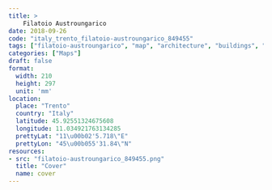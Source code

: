 ```yaml
---
title: > 
    Filatoio Austroungarico
date: 2018-09-26
code: "italy_trento_filatoio-austroungarico_849455"
tags: ["filatoio-austroungarico", "map", "architecture", "buildings", "Trento", "Italy"]
categories: ["Maps"]
draft: false
format:
  width: 210
  height: 297
  unit: 'mm'
location:
  place: "Trento"
  country: "Italy"
  latitude: 45.92551324675608
  longitude: 11.034921763134285
  prettyLat: "11\u00b02'5.718\"E"
  prettyLon: "45\u00b055'31.84\"N"
resources:
- src: "filatoio-austroungarico_849455.png"
  title: "Cover"
  name: cover
---
```


